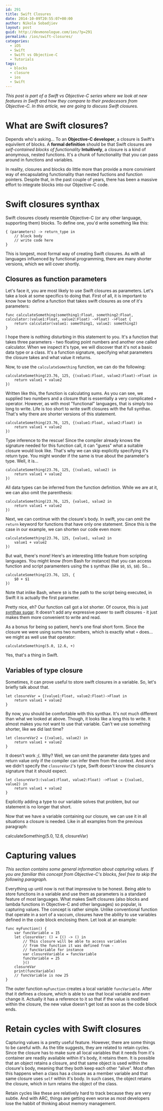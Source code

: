 ```yaml
---
id: 291
title: Swift Closures
date: 2014-10-09T20:55:07+00:00
author: Nikola Sobadjiev
layout: post
guid: http://devmonologue.com/ios/?p=291
permalink: /ios/swift-closures/
categories:
  - iOS
  - Swift
  - Swift vs Objective-C
  - Tutorials
tags:
  - blocks
  - closure
  - ios
  - Swift
---
```

_This post is part of a Swift vs Objective-C series where we look at new features in Swift and how they compare to their predecesors from Objective-C. In this article, we are going to discuss Swift closures._

# What are Swift closures?

Depends who's asking...
To an **Objective-C developer**, a closure is Swift's equivilent of blocks.
A **formal definition** should be that Swift closures are _self-contained blocks of functionality_
**Intuitively**, a closure is a kind of anonymous, nested functions. It's a chunk of functionality that you can pass around in functions and variables.

In reality, closures and blocks do little more than provide a more convinient way of encapsulating functionality than nested fuctions and function pointers. Despite that, in the past couple of years, there has been a massive effort to integrate blocks into our Objective-C code.
 
# Swift closures synthax

Swift closures closely resemble Objective-C (or any other language, supporting them) blocks. To define one, you'd write something like this:

	{ (parameters) -> return_type in
    	// block body
		// write code here
	}

This is longest, most formal way of creating Swift closures. As with all languages influenced by functional programming, there are many shorter versions, which we will cover shortly.

## Closures as function parameters

Let's face it, you are most likely to use Swift closures as parameters. Let's take a look at some specifics to doing that.
First of all, it is important to know how to define a function that takes swift closures as one of it's parameters:

	func calculateSomething(something1:Float, something2:Float, calculator:(value1:Float, value2:Float) ->Float) ->Float {
    	return calculator(value1: something1, value2: something2)
	}
	
I hope there is nothing disturbing in this statement to you. It's a function that takes three parameters - two floating point numbers and another one called calculator. When we inspect it's type, we will discover that it's not a basic data type or a class. It's a function signature, specifying what parameters the closure takes and what value it returns.

Now, to use the `calculateSomething` function, we can do the following:

	calculateSomething(23.76, 125, {(value1:Float, value2:Float)->Float in 
    	return value1 + value2
	})
	
Written like this, the function is calculating sums. As you can see, we supplied two numbers and a closure that is essentially a very complicated `+` operator. However, as with most "functional" languages, that is simply too long to write. Life is too short to write swift closures with the full synthax. That's why there are shorter versions of this statement.

	calculateSomething(23.76, 125, {(value1:Float, value2:Float) in 
    	return value1 + value2
	})
	
Type inference to the rescue! Since the compiler already knows the signature needed for this function call, it can "guess" what a suitable closure would look like. That's why we can skip explicitly specifying it's return type. You might wonder if the same is true about the parameter's type. Well, it is... 

	calculateSomething(23.76, 125, {(value1, value2) in 
    	return value1 + value2
	})
	
All data types can be inferred from the function definition.
While we are at it, we can also omit the parenthesis:

	calculateSomething(23.76, 125, {value1, value2 in 
    	return value1 + value2
	})

Next, we can continue with the closure's body. In swift, you can omit the `return` keyword for functions that have only one statement. Since this is the case in our example, we can shorten our code even more:

	calculateSomething(23.76, 125, {value1, value2 in 
    	value1 + value2
	})

But wait, there's more! Here's an interesting little feature from scripting languages. You might know (from Bash for instance) that you can access function and script paramenters using the `$` synthax (like `$0`, `$5`, `$8`). So...
	
	calculateSomething(23.76, 125, {
    	$0 + $1
	})
	
Note that inlike Bash, where `$0` is the path to the script being executed, in Swift it is actually the first parameter.

Pretty nice, eh? Our function call got a lot shorter. Of cource, this is just [synthax sugar][Synthax sugar wiki page]. It doesn't add any expressive power to swift closures - it just makes them more convenient to write and read.

As a bonus for being so patient, here's one final short form. Since the closure we were using sums two numbers, which is exactly what `+` does... we might as well use that operator:

	calculateSomething(5.0, 12.6, +)
	
Yes, that's a thing in Swift.

## Variables of type closure

Sometimes, it can prove useful to store swift closures in a variable. So, let's briefly talk about that. 

	let closureVar = {(value1:Float, value2:Float)->Float in 
    	return value1 + value2
	}

By now, you should be comfortable with this synthax. It's not much different than what we looked at above. Though, it looks like a long this to write. It almost makes you not want to use that variable. Can't we use something shorter, like we did last time?

	let closureVar2 = {(value1, value2) in 
		return value1 + value2
	}
	
It doesn't work ;(. Why? Well, we can omit the parameter data types and return value only if the compiler can infer them from the context. And since we didn't specify the `closureVar2`'s type, Swift doesn't know the closure's signature that it should expect.
	
	let closureVar3:(value1:Float, value2:Float) ->Float = {(value1, value2) in 
    	return value1 + value2
	}

Explicitly adding a type to our variable solves that problem, but our statement is no longer that short.

Now that we have a variable containing our closure, we can use it in all situations a closure is needed. Like in all examples from the previous paragraph:

calculateSomething(5.0, 12.6, closureVar)
 
# Capturing values

_This section contains some general information about capturing values. If you are familiar this concept from Objective-C's blocks, feel free to skip the following paragraph._

Everything up until now is not that impressive to be honest. Being able to store functions in a variable and use them as parameters is a standard feature of most languages. What makes Swift closures (also blocks and lambda functions in Objective-C and other languages) so popular, is capturing values. The concept is rather simple. Unlike conventional function that operate in a sort of a vaccum, closures have the ability to use variables defined in the code block enclosing them. Let look at an example:

	func myFunction() {
    	var funcVariable = 15
    	let closureVar: () = {() -> () in
        	// This closure will be able to access variables 
        	// from the function it was defined from -
        	// funcVariable for instance
        	var closureVariable = funcVariable
        	funcVariable = 25
    		}()
    	closureVar
    	print(funcVariable)
   		// funcVariable is now 25
	}
	
The outer function `myFunction` creates a local variable `funcVariable`. After that it defines a closure, which is able to use that local variable and even change it. Actually it has a reference to it so that if the value is modified within the closure, the new value doesn't get lost as soon as the code block ends.

# Retain cycles with Swift closures

Capturing values is a pretty useful feature. However, there are some things to be careful with. As the title suggests, they are related to retain cycles. Since the closure has to make sure all local variables that it needs from it's container are readily available within it's body, it retains them. It is possible that an object retains a closure, and that same object is used within the closure's body, meaning that they both keep each other "alive". Most often this happens when a class has a closure as a member variable and that same closure uses `self` within it's body. In such cases, the object retains the closure, which in turn retains the object of the class. 

Retain cycles like these are relatively hard to track because they are very subtle. And with ARC, things are getting even worse as most developers lose the habbit of thinking about memory management.

[Synthax sugar wiki page]: http://en.wikipedia.org/wiki/Syntactic_sugar